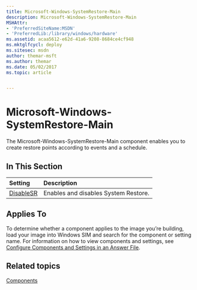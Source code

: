```yaml
---
title: Microsoft-Windows-SystemRestore-Main
description: Microsoft-Windows-SystemRestore-Main
MSHAttr:
- 'PreferredSiteName:MSDN'
- 'PreferredLib:/library/windows/hardware'
ms.assetid: acaa5612-e62d-41a6-9208-8684ce4cf948
ms.mktglfcycl: deploy
ms.sitesec: msdn
author: themar-msft
ms.author: themar
ms.date: 05/02/2017
ms.topic: article


---
```

# Microsoft-Windows-SystemRestore-Main

The Microsoft-Windows-SystemRestore-Main component enables you to create restore points according to events and a schedule.

## In This Section

| Setting                 | Description                                                                           |
|:------------------------|:--------------------------------------------------------------------------------------|
| [DisableSR](microsoft-windows-systemrestore-main-disablesr.md) | Enables and disables System Restore. |

## Applies To

To determine whether a component applies to the image you’re building, load your image into Windows SIM and search for the component or setting name. For information on how to view components and settings, see [Configure Components and Settings in an Answer File](https://docs.microsoft.com/en-us/windows-hardware/customize/desktop/wsim/configure-components-and-settings-in-an-answer-file).

## Related topics

[Components](components-b-unattend.md)
